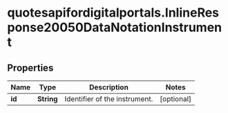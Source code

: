 # quotesapifordigitalportals.InlineResponse20050DataNotationInstrument

## Properties

Name | Type | Description | Notes
------------ | ------------- | ------------- | -------------
**id** | **String** | Identifier of the instrument. | [optional] 


